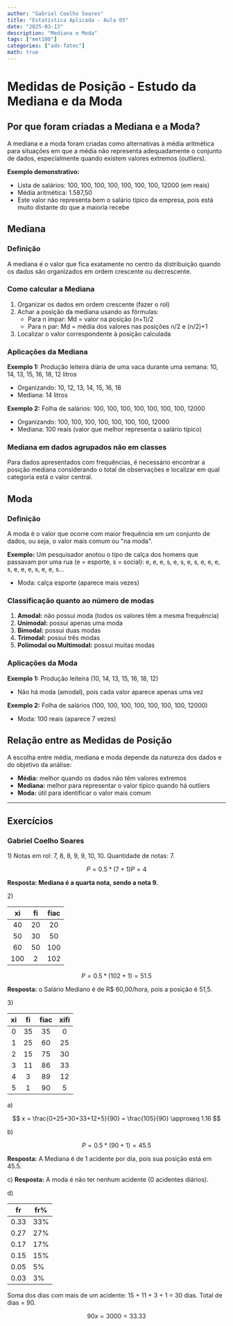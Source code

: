 ```yaml
---
author: "Gabriel Coelho Soares"
title: "Estatística Aplicada - Aula 05"
date: "2025-03-13"
description: "Mediana e Moda"
tags: ["met100"]
categories: ["ads-fatec"]
math: true
---
```


# Medidas de Posição - Estudo da Mediana e da Moda

## Por que foram criadas a Mediana e a Moda?

A mediana e a moda foram criadas como alternativas à média aritmética para
situações em que a média não representa adequadamente o conjunto de dados,
especialmente quando existem valores extremos (outliers).

**Exemplo demonstrativo:**

- Lista de salários: 100, 100, 100, 100, 100, 100, 100, 12000 (em reais)
- Média aritmética: 1.587,50
- Este valor não representa bem o salário típico da empresa, pois está muito
distante do que a maioria recebe

## Mediana

### Definição

A mediana é o valor que fica exatamente no centro da distribuição quando os
dados são organizados em ordem crescente ou decrescente.

### Como calcular a Mediana

1. Organizar os dados em ordem crescente (fazer o rol)
2. Achar a posição da mediana usando as fórmulas:
   - Para n ímpar: Md = valor na posição (n+1)/2
   - Para n par: Md = média dos valores nas posições n/2 e (n/2)+1
3. Localizar o valor correspondente à posição calculada

### Aplicações da Mediana

**Exemplo 1:** Produção leiteira diária de uma vaca durante uma semana: 10,
14, 13, 15, 16, 18, 12 litros

- Organizando: 10, 12, 13, 14, 15, 16, 18
- Mediana: 14 litros

**Exemplo 2:** Folha de salários: 100, 100, 100, 100, 100, 100, 100, 12000

- Organizando: 100, 100, 100, 100, 100, 100, 100, 12000
- Mediana: 100 reais (valor que melhor representa o salário típico)

### Mediana em dados agrupados não em classes

Para dados apresentados com frequências, é necessário encontrar a posição
mediana considerando o total de observações e localizar em qual categoria
está o valor central.

## Moda

### Definição

A moda é o valor que ocorre com maior frequência em um conjunto de dados,
ou seja, o valor mais comum ou "na moda".

**Exemplo:** Um pesquisador anotou o tipo de calça dos homens que passavam
por uma rua (e = esporte, s = social): e, e, e, s, e, s, e, s, e, e, e, s,
e, e, e, s, e, e, s...

- Moda: calça esporte (aparece mais vezes)

### Classificação quanto ao número de modas

1. **Amodal:** não possui moda (todos os valores têm a mesma frequência)
2. **Unimodal:** possui apenas uma moda
3. **Bimodal:** possui duas modas
4. **Trimodal:** possui três modas
5. **Polimodal ou Multimodal:** possui muitas modas

### Aplicações da Moda

**Exemplo 1:** Produção leiteira (10, 14, 13, 15, 16, 18, 12)

- Não há moda (amodal), pois cada valor aparece apenas uma vez

**Exemplo 2:** Folha de salários (100, 100, 100, 100, 100, 100, 100, 12000)

- Moda: 100 reais (aparece 7 vezes)

## Relação entre as Medidas de Posição

A escolha entre média, mediana e moda depende da natureza dos dados e do
objetivo da análise:

- **Média:** melhor quando os dados não têm valores extremos
- **Mediana:** melhor para representar o valor típico quando há outliers
- **Moda:** útil para identificar o valor mais comum

----------

## Exercícios

### Gabriel Coelho Soares

1\) Notas em rol: 7, 8, 8, 9, 9, 10, 10.
Quantidade de notas: 7.

$$
P = 0.5 * (7+1)
P = 4
$$

**Resposta: Mediana é a quarta nota, sendo a nota 9.**

2\)

| xi | fi | fiac |
| :-: | :-: | :-: |
| 40 | 20 | 20  |
| 50 | 30 | 50  |
| 60 | 50 | 100 |
| 100 | 2 | 102 |

$$
P = 0.5 * (102+1) = 51.5
$$

**Resposta:** o Salário Mediano é de R$ 60,00/hora, pois a posição é 51,5.

3\)

| xi | fi  | fiac  | xifi |
| :-: | :-: | :-: | :-: |
| 0 | 35 | 35 | 0 |
| 1 | 25 | 60 | 25 |
| 2 | 15 | 75 | 30 |
| 3 | 11 | 86 | 33 |
| 4 | 3 | 89 | 12 |
| 5 | 1 | 90 | 5 |

a)

$$
x = \frac{0+25+30+33+12+5}{90} = \frac{105}{90} \approxeq 1.16
$$

b)

$$
P = 0.5 * (90+1) = 45.5
$$

**Resposta:** A Mediana é de 1 acidente por dia, pois sua posição está em 45.5.

c) **Resposta:** A moda é não ter nenhum acidente (0 acidentes diários).

d)

| fr   | fr%    |
|--------------- | --------------- |
| 0.33   | 33%   |
| 0.27   | 27%   |
| 0.17   | 17%   |
| 0.15   | 15%   |
| 0.05   | 5%   |
| 0.03   | 3%   |

Soma dos dias com mais de um acidente: 15 + 11 + 3 + 1 = 30 dias.
Total de dias = 90.

$$
90x = 3000 = 33.33%
$$
